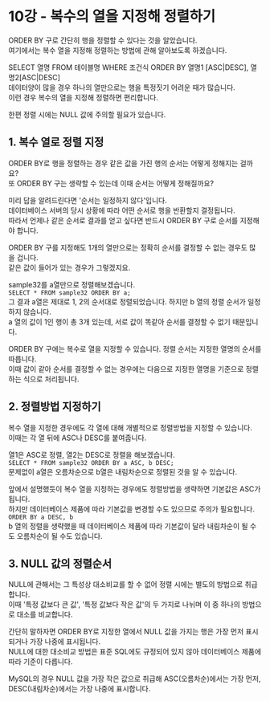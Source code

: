 # 10강 - 복수의 열을 지정해 정렬하기
ORDER BY 구로 간단히 행을 정렬할 수 있다는 것을 알았습니다.  
여기에서는 복수 열을 지정해 정렬하는 방법에 관해 알아보도록 하겠습니다.  
  
SELECT 열명 FROM 테이블명 WHERE 조건식 ORDER BY 열명1 [ASC|DESC], 열명2[ASC|DESC]  
데이터양이 많을 경우 하나의 열만으로는 행을 특정짓기 어려운 때가 많습니다.  
이런 경우 복수의 열을 지정해 정렬하면 편리합니다.  
  
한편 정렬 시에는 NULL 값에 주의할 필요가 있습니다.  
  
## 1. 복수 열로 정렬 지정
ORDER BY로 행을 정렬하는 경우 같은 값을 가진 행의 순서는 어떻게 정해지는 걸까요?  
또 ORDER BY 구는 생략할 수 있는데 이때 순서는 어떻게 정해질까요?  
  
미리 답을 알려드린다면 '순서는 일정하지 않다'입니다.  
데이터베이스 서버의 당시 상황에 따라 어떤 순서로 행을 반환할지 결정됩니다.  
따라서 언제나 같은 순서로 결과를 얻고 싶다면 반드시 ORDER BY 구로 순서를 지정해야 합니다.  
  
ORDER BY 구를 지정해도 1개의 열만으로는 정확히 순서를 결정할 수 없는 경우도 많을 겁니다.  
같은 값이 들어가 있는 경우가 그렇겠지요.  
  
sample32를 a열만으로 정렬해보겠습니다.  
`SELECT * FROM sample32 ORDER BY a;`  
그 결과 a열은 제대로 1, 2의 순서대로 정렬되었습니다. 하지만 b 열의 정렬 순서가 일정하지 않습니다.  
a 열의 값이 1인 행이 총 3개 있는데, 서로 값이 똑같아 순서를 결정할 수 없기 때문입니다.  

ORDER BY 구에는 복수로 열을 지정할 수 있습니다. 정렬 순서는 지정한 열명의 순서를 따릅니다.  
이때 값이 같아 순서를 결정할 수 없는 경우에는 다음으로 지정한 열명을 기준으로 정렬하는 식으로 처리됩니다.  
  
## 2. 정렬방법 지정하기
복수 열을 지정한 경우에도 각 열에 대해 개별적으로 정렬방법을 지정할 수 있습니다.  
이때는 각 열 뒤에 ASC나 DESC를 붙여줍니다.  
  
열1은 ASC로 정렬, 열2는 DESC로 정렬을 해보겠습니다.  
`SELECT * FROM sample32 ORDER BY a ASC, b DESC;`  
문제없이 a열은 오름차순으로 b열은 내림차순으로 정렬된 것을 알 수 있습니다.  

앞에서 설명했듯이 복수 열을 지정하는 경우에도 정렬방법을 생략하면 기본값은 ASC가 됩니다.  
하지만 데이터베이스 제품에 따라 기본값을 변경할 수도 있으므로 주의가 필요합니다.  
`ORDER BY a DESC, b`  
b 열의 정렬을 생략했을 때 데이터베이스 제품에 따라 기본값이 달라 내림차순이 될 수도 오름차순이 될 수도 있습니다.  
  
## 3. NULL 값의 정렬순서
NULL에 관해서는 그 특성상 대소비교를 할 수 없어 정렬 시에는 별도의 방법으로 취급합니다.  
이때 '특정 값보다 큰 값', '특정 값보다 작은 값'의 두 가지로 나뉘며 이 중 하나의 방법으로 대소를 비교합니다.  
  
간단히 말하자면 ORDER BY로 지정한 열에서 NULL 값을 가지는 행은 가장 먼저 표시되거나 가장 나중에 표시됩니다.  
NULL에 대한 대소비교 방법은 표준 SQL에도 규정되어 있지 않아 데이터베이스 제품에 따라 기준이 다릅니다.  
  
MySQL의 경우 NULL 값을 가장 작은 값으로 취급해 ASC(오름차순)에서는 가장 먼저, DESC(내림차순)에서는 가장 나중에 표시합니다.  
  